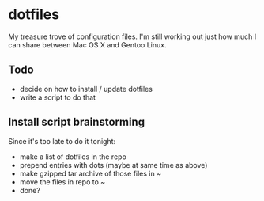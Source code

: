 # dotfiles #

My treasure trove of configuration files. I'm still working out just how much I can share between Mac OS X and Gentoo Linux.

## Todo ##
 * decide on how to install / update dotfiles
 * write a script to do that

## Install script brainstorming ##
Since it's too late to do it tonight:
 * make a list of dotfiles in the repo
 * prepend entries with dots (maybe at same time as above)
 * make gzipped tar archive of those files in ~
 * move the files in repo to ~
 * done?
